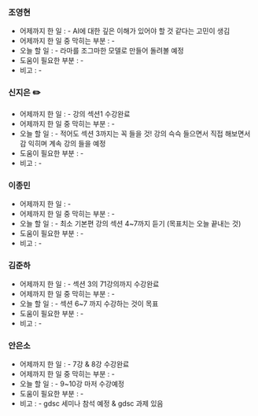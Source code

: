 ### 조영현
* 어제까지 한 일 : -  AI에 대한 깊은 이해가 있어야 할 것 같다는 고민이 생김
* 어제까지 한 일 중 막히는 부분 : -  
* 오늘 할 일 : - 라마를 조그마한 모델로 만들어 돌려볼 예정
* 도움이 필요한 부분 : -  
* 비고 : -
  
### 신지은 ✏️
* 어제까지 한 일 : -  강의 섹션1 수강완료
* 어제까지 한 일 중 막히는 부분 : -  
* 오늘 할 일 : - 적어도 섹션 3까지는 꼭 들을 것! 강의 슥슥 들으면서 직접 해보면서 감 익히며 계속 강의 들을 예정
* 도움이 필요한 부분 : -  
* 비고 : -
  
### 이종민 
* 어제까지 한 일 : -  
* 어제까지 한 일 중 막히는 부분 : -  
* 오늘 할 일 : - 최소 기본편 강의 섹션 4~7까지 듣기 (목표치는 오늘 끝내는 것)
* 도움이 필요한 부분 : -  
* 비고 : -
  
### 김준하
* 어제까지 한 일 : -  섹션 3의 71강의까지 수강완료 
* 어제까지 한 일 중 막히는 부분 : -  
* 오늘 할 일 : - 섹션 6~7 까지 수강하는 것이 목표
* 도움이 필요한 부분 : -  
* 비고 : -
  
### 안은소
* 어제까지 한 일 : -  7강 & 8강 수강완료 
* 어제까지 한 일 중 막히는 부분 : -  
* 오늘 할 일 : - 9~10강 마저 수강예정
* 도움이 필요한 부분 : -  
* 비고 : - gdsc 세미나 참석 예정 & gdsc 과제 있음
  
